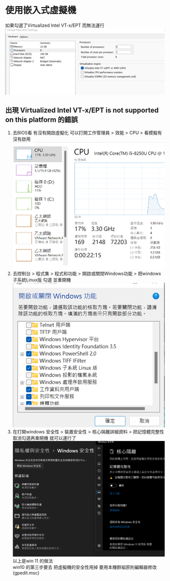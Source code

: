 # 使用嵌入式虛擬機
如果勾選了Virtualized Intel VT-x/EPT 而無法運行  
![GITHUB](https://github.com/timmy10289/cisco/blob/main/pictures/v1.png)   
## 出現  Virtualized Intel VT-x/EPT is not supported on this platform 的錯誤   
1. 去BIOS看 有沒有開啟虛擬化  可以打開工作管理員 > 效能 > CPU > 看模擬有沒有啟用  
![GITHUB](https://github.com/timmy10289/cisco/blob/main/pictures/v3.png)   
2. 去控制台 > 程式集 > 程式和功能 > 開啟或關閉Windows功能 > 把windows子系統Linux版 勾選 並重開機  
![GITHUB](https://github.com/timmy10289/cisco/blob/main/pictures/v2.png)  
3. 在打開windows 安全性 > 裝置安全性 > 核心隔離詳細資料 >  把記憶體完整性取消勾選再重開機 就可以運行了  
![GITHUB](https://github.com/timmy10289/cisco/blob/main/pictures/v4.png)   
以上是win 11 的做法  
win10 的第三步要去 把虛擬機的安全性用掉 要用本機群組原則編輯器修改(gpedit.msc)  
